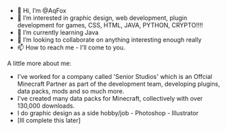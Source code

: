 - 👋 Hi, I’m @AqFox
- 👀 I’m interested in graphic design, web development, plugin development for games, CSS, HTML, JAVA, PYTHON, CRYPTO!!!!
- 🌱 I’m currently learning Java
- 💞️ I’m looking to collaborate on anything interesting enough really
- 📫 How to reach me - I'll come to you.

A little more about me:
- I've worked for a company called 'Senior Studios' which is an Offcial Minecraft Partner as part of the development team, developing plugins, data packs, mods and so much more.
- I've created many data packs for Minecraft, collectively with over 130,000 downloads.
- I do graphic design as a side hobby/job - Photoshop - Illustrator
- [Ill complete this later]
<!---
AqFox/AqFox is a ✨ special ✨ repository because its `README.md` (this file) appears on your GitHub profile.
You can click the Preview link to take a look at your changes.
--->
